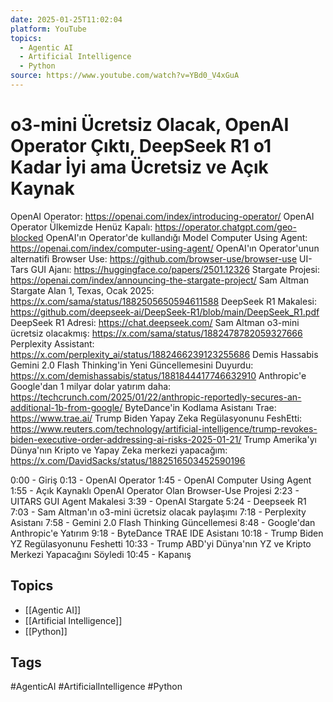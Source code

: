 ```yaml
---
date: 2025-01-25T11:02:04
platform: YouTube
topics:
  - Agentic AI
  - Artificial Intelligence
  - Python
source: https://www.youtube.com/watch?v=YBd0_V4xGuA
---
```

# o3-mini Ücretsiz Olacak, OpenAI Operator Çıktı, DeepSeek R1 o1 Kadar İyi ama Ücretsiz ve Açık Kaynak

OpenAI Operator: https://openai.com/index/introducing-operator/
OpenAI Operator Ülkemizde Henüz Kapalı: https://operator.chatgpt.com/geo-blocked
OpenAI'ın Operator'de kullandığı Model Computer Using Agent: https://openai.com/index/computer-using-agent/
OpenAI'ın Operator'unun alternatifi Browser Use: https://github.com/browser-use/browser-use
UI-Tars GUI Ajanı: https://huggingface.co/papers/2501.12326
Stargate Projesi: https://openai.com/index/announcing-the-stargate-project/
Sam Altman Stargate Alan 1, Texas, Ocak 2025: https://x.com/sama/status/1882505650594611588
DeepSeek R1 Makalesi: https://github.com/deepseek-ai/DeepSeek-R1/blob/main/DeepSeek_R1.pdf
DeepSeek R1 Adresi: https://chat.deepseek.com/
Sam Altman o3-mini ücretsiz olacakmış: https://x.com/sama/status/1882478782059327666
Perplexity Assistant: https://x.com/perplexity_ai/status/1882466239123255686
Demis Hassabis Gemini 2.0 Flash Thinking'in Yeni Güncellemesini Duyurdu: https://x.com/demishassabis/status/1881844417746632910
Anthropic'e Google'dan 1 milyar dolar yatırım daha: https://techcrunch.com/2025/01/22/anthropic-reportedly-secures-an-additional-1b-from-google/
ByteDance'in Kodlama Asistanı Trae: https://www.trae.ai/
Trump Biden Yapay Zeka Regülasyonunu FeshEtti: https://www.reuters.com/technology/artificial-intelligence/trump-revokes-biden-executive-order-addressing-ai-risks-2025-01-21/
Trump Amerika'yı Dünya'nın Kripto ve Yapay Zeka merkezi yapacağım: https://x.com/DavidSacks/status/1882516503452590196

0:00 - Giriş
0:13 - OpenAI Operator
1:45 - OpenAI Computer Using Agent
1:55 - Açık Kaynaklı OpenAI Operator Olan Browser-Use Projesi
2:23 - UITARS GUI Agent Makalesi
3:39 - OpenAI Stargate
5:24 - Deepseek R1
7:03 - Sam Altman'ın o3-mini ücretsiz olacak paylaşımı
7:18 - Perplexity Asistanı
7:58 - Gemini 2.0 Flash Thinking Güncellemesi
8:48 - Google'dan Anthropic'e Yatırım
9:18 - ByteDance TRAE IDE Asistanı
10:18 - Trump Biden YZ Regülasyonunu Feshetti
10:33 - Trump ABD'yi Dünya'nın YZ ve Kripto Merkezi Yapacağını Söyledi
10:45 - Kapanış

## Topics
- [[Agentic AI]]
- [[Artificial Intelligence]]
- [[Python]]

## Tags
#AgenticAI #ArtificialIntelligence #Python